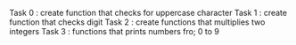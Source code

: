 Task 0 : create function that checks for uppercase character
Task 1 : create function that checks digit
Task 2 : create functions that multiplies two integers
Task 3 : functions that prints numbers fro; 0 to 9 
